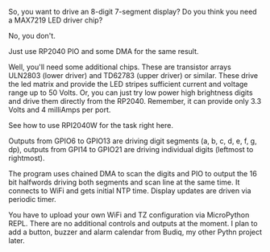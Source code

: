 So, you want to drive an 8-digit 7-segment display? Do you think you need a MAX7219 LED driver chip? 

No, you don't.

Just use RP2040 PIO and some DMA for the same result. 

Well, you'll need some additional chips. These are transistor arrays ULN2803 (lower driver) and TD62783 (upper driver) or similar. These drive the led matrix and provide the LED stripes sufficient current and voltage range up to 50 Volts. Or, you can just try low power high brightness digits and drive them directly from the RP2040. Remember, it can provide only 3.3 Volts and 4 milliAmps per port.

See how to use RPI2040W for the task right here.

Outputs from GPIO6 to GPIO13 are driving digit segments (a, b, c, d, e, f, g, dp), outputs from GPI14 to GPIO21 are driving individual digits (leftmost to rightmost).

The program uses chained DMA to scan the digits and PIO to output the 16 bit halfwords driving both segments and scan line at the same time. It connects to WiFi and gets initial NTP time. Display updates are driven via periodic timer. 

You have to upload your own WiFi and TZ configuration via MicroPython REPL. There are no additional controls and outputs at the moment. I plan to add a button, buzzer and alarm calendar from Budiq, my other Pythn project later.
